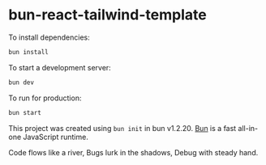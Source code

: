  # bun-react-tailwind-template
 
 To install dependencies:
 
 ```bash
 bun install
 ```
 
 To start a development server:
 
 ```bash
 bun dev
 ```
 
 To run for production:
 
 ```bash
 bun start
 ```
 
 This project was created using `bun init` in bun v1.2.20. [Bun](https://bun.com) is a fast all-in-one JavaScript runtime.

Code flows like a river,
Bugs lurk in the shadows,
Debug with steady hand.
